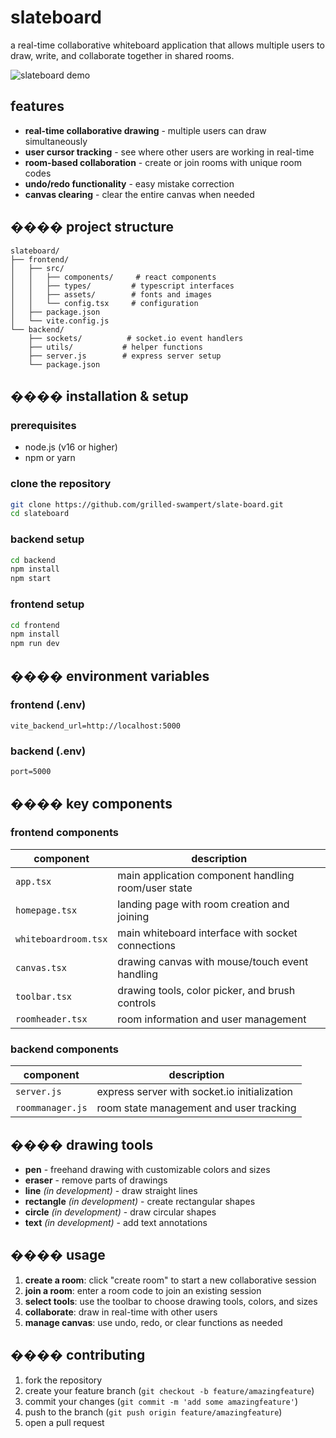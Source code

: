 # slateboard 

a real-time collaborative whiteboard application that allows multiple users to draw, write, and collaborate together in shared rooms.

![slateboard demo](https://via.placeholder.com/800x400/1a1a2e/ffffff?text=slateboard+demo)

## features

- **real-time collaborative drawing** - multiple users can draw simultaneously
- **user cursor tracking** - see where other users are working in real-time
- **room-based collaboration** - create or join rooms with unique room codes
- **undo/redo functionality** - easy mistake correction
- **canvas clearing** - clear the entire canvas when needed

## ���� project structure

```
slateboard/
├── frontend/
│   ├── src/
│   │   ├── components/     # react components
│   │   ├── types/         # typescript interfaces
│   │   ├── assets/        # fonts and images
│   │   └── config.tsx     # configuration
│   ├── package.json
│   └── vite.config.js
└── backend/
    ├── sockets/          # socket.io event handlers
    ├── utils/           # helper functions
    ├── server.js        # express server setup
    └── package.json
```

## ����️ installation & setup

### prerequisites
- node.js (v16 or higher)
- npm or yarn

### clone the repository
```bash
git clone https://github.com/grilled-swampert/slate-board.git
cd slateboard
```

### backend setup
```bash
cd backend
npm install
npm start
```

### frontend setup
```bash
cd frontend
npm install
npm run dev
```

## ���� environment variables

### frontend (.env)
```env
vite_backend_url=http://localhost:5000
```

### backend (.env)
```env
port=5000
```

## ���� key components

### frontend components

| component | description |
|-----------|-------------|
| `app.tsx` | main application component handling room/user state |
| `homepage.tsx` | landing page with room creation and joining |
| `whiteboardroom.tsx` | main whiteboard interface with socket connections |
| `canvas.tsx` | drawing canvas with mouse/touch event handling |
| `toolbar.tsx` | drawing tools, color picker, and brush controls |
| `roomheader.tsx` | room information and user management |

### backend components

| component | description |
|-----------|-------------|
| `server.js` | express server with socket.io initialization |
| `roommanager.js` | room state management and user tracking |


## ���� drawing tools

- **pen** - freehand drawing with customizable colors and sizes
- **eraser** - remove parts of drawings
- **line** *(in development)* - draw straight lines  
- **rectangle** *(in development)* - create rectangular shapes  
- **circle** *(in development)* - draw circular shapes  
- **text** *(in development)* - add text annotations


## ���� usage

1. **create a room**: click "create room" to start a new collaborative session
2. **join a room**: enter a room code to join an existing session
3. **select tools**: use the toolbar to choose drawing tools, colors, and sizes
4. **collaborate**: draw in real-time with other users
5. **manage canvas**: use undo, redo, or clear functions as needed

## ���� contributing

1. fork the repository
2. create your feature branch (`git checkout -b feature/amazingfeature`)
3. commit your changes (`git commit -m 'add some amazingfeature'`)
4. push to the branch (`git push origin feature/amazingfeature`)
5. open a pull request
